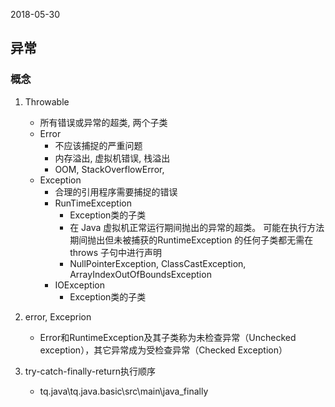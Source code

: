 2018-05-30

## 异常

### 概念
1. Throwable
    - 所有错误或异常的超类, 两个子类
    - Error
        - 不应该捕捉的严重问题
        - 内存溢出, 虚拟机错误, 栈溢出
        - OOM, StackOverflowError, 
    - Exception
        - 合理的引用程序需要捕捉的错误
        - RunTimeException
            - Exception类的子类
            - 在 Java 虚拟机正常运行期间抛出的异常的超类。
                可能在执行方法期间抛出但未被捕获的RuntimeException 的任何子类都无需在 throws 子句中进行声明
            - NullPointerException, ClassCastException, ArrayIndexOutOfBoundsException
        - IOException
            - Exception类的子类
2. error, Exceprion
    - Error和RuntimeException及其子类称为未检查异常（Unchecked exception），其它异常成为受检查异常（Checked Exception）

2. try-catch-finally-return执行顺序
    - tq.java\tq.java.basic\src\main\java\_finally
    
